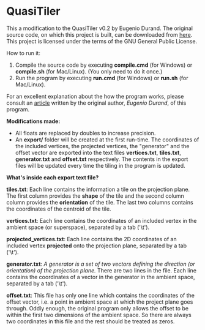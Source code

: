 # QuasiTiler
This a modification to the QuasiTiler v0.2 by Eugenio Durand. The original source code, on which this project is built, can be downloaded from [here](https://sourceforge.net/projects/quasitiler/). This project is licensed under the terms of the GNU General Public License.

How to run it:
1. Compile the source code by executing __compile.cmd__ (for Windows) or __compile.sh__ (for Mac/Linux). (You only need to do it once.)
2. Run the program by executing __run.cmd__ (for Windows) or __run.sh__ (for Mac/Linux).

For an excellent explanation about the how the program works, please consult an [article](http://www.geom.uiuc.edu/apps/quasitiler/about.html) written by the original author, _Eugenio Durand_, of this program.

__Modifications made:__
- All floats are replaced by doubles to increase precision. 
- An __export/__ folder will be created at the first run-time. The coordinates of the included vertices, the projected vertices, the "generator" and the offset vector are exported into the text files __vertices.txt__, __tiles.txt__, __generator.txt__ and __offset.txt__ respectively. The contents in the export files will be updated every time the tiling in the program is updated.

__What's inside each export text file?__

__tiles.txt__: Each line contains the information a tile on the projection plane. The first column provides the __shape__ of the tile and the second column column provides the __orientation__ of the tile.  The last two columns contains the coordinates of the centroid of the tile.

__vertices.txt__: Each line contains the coordinates of an included vertex in the ambient space (or superspace), separated by a tab ('\t'). 

__projected_vertices.txt__:  Each line contains the 2D coordinates of an included vertex __projected__ onto the projection plane, separated by a tab ('\t'). 

__generator.txt__:  _A generator is a set of two vectors defining the direction (or orientation) of the projection plane._ There are two lines in the file. Each line contains the coordinates of a vector in the generator in the ambient space, separated by a tab ('\t'). 

__offset.txt__: This file has only one line which contains the coordinates of the offset vector, i.e. a point in ambient space at which the project plane goes through. Oddly enough, the original program only allows the offset to be within the first two dimensions of the ambient space. So there are always two coordinates in this file and the rest should be treated as zeros.


